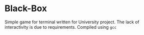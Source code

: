 # Black-Box
Simple game for terminal written for University project.
The lack of interactivity is due to requirements.
Compiled using `gcc`